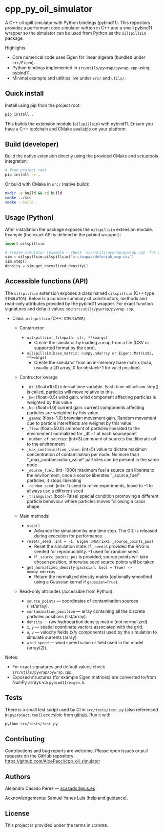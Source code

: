 # cpp_py_oil_simulator

A C++ oil spill simulator with Python bindings (pybind11). This repository provides a performant core simulator written in C++ and a small pybind11 wrapper so the simulator can be used from Python as the `oilspillsim` package.

Highlights
- Core numerical code uses Eigen for linear algebra (bundled under `src/Eigen`).
- Python bindings implemented in `src/utils/pywrap/pywrap.cpp` using pybind11.
- Minimal example and utilities live under `src/` and `utils/`.

## Quick install

Install using pip from the project root:

```bash
pip install .
```

This builds the extension module (`oilspillsim`) with pybind11. Ensure you have a C++ toolchain and CMake available on your platform.

## Build (developer)

Build the native extension directly using the provided CMake and setuptools integration:

```bash
# from project root
pip install -e .
```

Or build with CMake in `src/` (native build):

```bash
mkdir -p build && cd build
cmake ../src
cmake --build .
```

## Usage (Python)

After installation the package exposes the `oilspillsim` extension module. Example (the exact API is defined in the pybind wrapper):

```py
import oilspillsim

# Create simulator (example — check `src/utils/pywrap/pywrap.cpp` for real args)
sim = oilspillsim.oilspillsim("src/mapas/defuniak_map.csv")
sim.step()
density = sim.get_normalized_density()
```

## Accessible functions (API)

The `oilspillsim` extension exposes a class named `oilspillsim` (C++ type `SIMULATOR`). Below is a concise summary of constructors, methods and read-only attributes provided by the pybind11 wrapper. For exact function signatures and default values see `src/utils/pywrap/pywrap.cpp`.

- Class: `oilspillsim` (C++: `SIMULATOR`)
  - Constructor:
    - `oilspillsim(_filepath: str, **kwargs)`
      - Create the simulator by loading a map from a file (CSV or supported format by the core).
    - `oilspillsim(base_matrix: numpy.ndarray or Eigen::MatrixXi, **kwargs)`
      - Create the simulator from an in-memory base matrix (map, usually a 2D array, 0 for obstacle 1 for valid position).
  - Contructor kwargs:
    - `_dt`: (float=10.0) internal time variable. Each time oilspillsim.step() is called, particles will move relative to this.
    - `_kw`: (float=0.5) wind gain. wind component affecting particles is weighted by this value
    - `_kc`: (float=1.0) current gain. current components affecting particles are weighted by this value.
    - `_gamma`: (float=1.0) brownian movement gain. Random movement due to particle intereffects are weighet by this value
    - `_flow`: (float=50.0) ammount of particles liberated to the environment normalized for _dt =1 at each sourcepoint
    - `_number_of_sources`: (int=3) ammount of sources that liberate oil to the environment
    - `_max_contamination_value`: (int=5) value to dictate maximun concentration of contamination per node. No more than "_max_contamination_value" particles can be present in the same node.
    - `_source_fuel`: (int=1000) maximum fuel a source can liberate to the environment, once a source liberates "_source_fuel" particles, it stops liberating
    - `_random_seed`: (int=-1) seed to relive experiments, leave to -1 to allways use a different seed
    - `_triangular`: (bool=False) special condition promoving a different particle behaviour where particles moves following a cross shape.

  - Main methods:
    - `step()`
      - Advance the simulation by one time step. The GIL is released during execution for performance.
    - `reset(_seed: int = -1, Eigen::MatrixXi _source_points_pos)`
      - Reset the simulation state. If `_seed` is provided the RNG is seeded for reproducibility. -1 used for random seed.
      - If `_source_points_pos` is provided, source points will take chosen position, otherwise seed source points will be taken 
    - `get_normalized_density(gaussian: bool = True) -> numpy.ndarray`
      - Return the normalized density matrix (optionally smoothed using a Gaussian kernel if `gaussian=True`).

  - Read-only attributes (accessible from Python):
    - `source_points` — coordinates of contamination sources (list/array).
    - `contamination_position` — array containing all the discrete particles positions (list/array).
    - `density` — raw hydrocarbon density matrix (not normalized).
    - `x`, `y` — spatial coordinate vectors associated with the grid.
    - `u`, `v` — velocity fields (x/y components) used by the simulation to simulate currents (array).
    - `wind_speed` — wind speed value or field used in the model (array(2)).

Notes:
- For exact signatures and default values check `src/utils/pywrap/pywrap.cpp`.
- Exposed structures (for example Eigen matrices) are converted to/from NumPy arrays via `pybind11/eigen.h`.

## Tests

There is a small test script used by CI in `src/tests/test.py` (also referenced in `pyproject.toml`) accesible from [github](https://github.com/AloePacci/cpp_oil_simulator). Run it with:

```bash
python src/tests/test.py
```



## Contributing

Contributions and bug reports are welcome. Please open issues or pull requests on the GitHub repository: https://github.com/AloePacci/cpp_oil_simulator

## Authors

Alejandro Casado Pérez — acasado4@us.es

Acknowledgements: Samuel Yanes Luis (help and guidance).

## License

This project is provided under the terms in `LICENSE`.
